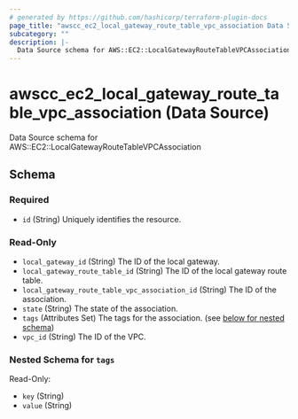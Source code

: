 ```yaml
---
# generated by https://github.com/hashicorp/terraform-plugin-docs
page_title: "awscc_ec2_local_gateway_route_table_vpc_association Data Source - terraform-provider-awscc"
subcategory: ""
description: |-
  Data Source schema for AWS::EC2::LocalGatewayRouteTableVPCAssociation
---
```


# awscc_ec2_local_gateway_route_table_vpc_association (Data Source)

Data Source schema for AWS::EC2::LocalGatewayRouteTableVPCAssociation



<!-- schema generated by tfplugindocs -->
## Schema

### Required

- `id` (String) Uniquely identifies the resource.

### Read-Only

- `local_gateway_id` (String) The ID of the local gateway.
- `local_gateway_route_table_id` (String) The ID of the local gateway route table.
- `local_gateway_route_table_vpc_association_id` (String) The ID of the association.
- `state` (String) The state of the association.
- `tags` (Attributes Set) The tags for the association. (see [below for nested schema](#nestedatt--tags))
- `vpc_id` (String) The ID of the VPC.

<a id="nestedatt--tags"></a>
### Nested Schema for `tags`

Read-Only:

- `key` (String)
- `value` (String)


